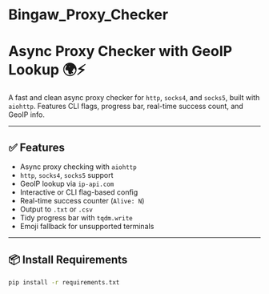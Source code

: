 # Bingaw_Proxy_Checker
# Async Proxy Checker with GeoIP Lookup 🌍⚡

A fast and clean async proxy checker for `http`, `socks4`, and `socks5`, built with `aiohttp`. Features CLI flags, progress bar, real-time success count, and GeoIP info.

---

## ✅ Features

- Async proxy checking with `aiohttp`
- `http`, `socks4`, `socks5` support
- GeoIP lookup via `ip-api.com`
- Interactive or CLI flag-based config
- Real-time success counter (`Alive: N`)
- Output to `.txt` or `.csv`
- Tidy progress bar with `tqdm.write`
- Emoji fallback for unsupported terminals

---

## 📦 Install Requirements

```bash
pip install -r requirements.txt
